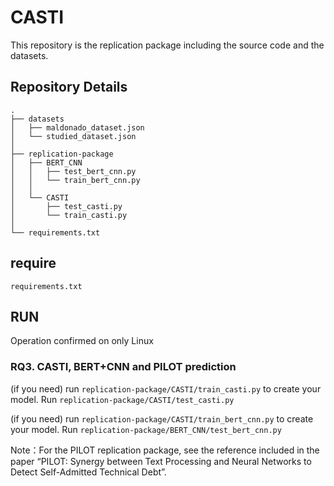 # CASTI

This repository is the replication package including the source code and the datasets.

## Repository Details
```
.
├── datasets
│   ├── maldonado_dataset.json
│   └── studied_dataset.json
│
├── replication-package
│   ├── BERT_CNN
│   │   ├── test_bert_cnn.py
│   │   └── train_bert_cnn.py
│   │
│   └── CASTI
│       ├── test_casti.py
│       └── train_casti.py
│
└── requirements.txt
```

## require
```
requirements.txt
```

## RUN
Operation confirmed on only Linux

### RQ3. CASTI, BERT+CNN and PILOT prediction
(if you need) run ```replication-package/CASTI/train_casti.py``` to create your model.
Run ```replication-package/CASTI/test_casti.py``` 


(if you need) run ```replication-package/CASTI/train_bert_cnn.py``` to create your model.
Run ```replication-package/BERT_CNN/test_bert_cnn.py```

Note：For the PILOT replication package, see the reference included in the paper “PILOT: Synergy between Text Processing and Neural Networks to Detect Self-Admitted Technical Debt”.